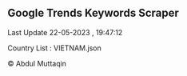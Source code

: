 

## Google Trends Keywords Scraper 
 
Last Update 22-05-2023 , 19:47:12

Country List :
VIETNAM.json



© Abdul Muttaqin 
